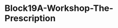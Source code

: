 # Block19A-Workshop-The-Prescription

<!-- Overview
A local medical company is providing prescription services and bills with all necessary data. The company offers a 25% discount on purchasing subscriptions and also provides a $10 discount on applying a coupon code.

As a tester for online medical, you are tasked with ensuring that the subscription service is functioning correctly and that consumers are receiving the promised savings. You decide to use Jest to test the functionality of the program written in JavaScript.

As there are numerous scenarios, and a lot of math involved, the company wants to perform test cases using the Jest tool before deploying the new site.

Write as many tests as you can, given the discount and coupon in the Starter code link provided in Step-3 of Directions. Every conceivable test case for the given Javascript file must be run using Jest. Write and run as many different test cases as possible after a thorough analysis of the output. -->

<!-- Directions
1. Review the Services and Packages above.

2. Using pseudocode, write as many tests as possible.

3. Open this LinkLinks to an external site. and enter the starter code. It has directions in case you have to write a test. Also, some sample test cases are given.

4. To write code for your test scenarios, create a file called prescription.test.js.

5. Execute the following command in the terminal to include the package.json file: npm init -y.

6. Make sure to include any relevant dependencies in the package.json file.

7. The prescription.js Javascript file contains functions that compute the total and discount.

8. To compose your test cases, create a prescription.test.js file.

9. Pseudocode each test case before writing code.

10. Verify that all test cases are successful by executing the given command on the terminal: run npm test. -->
